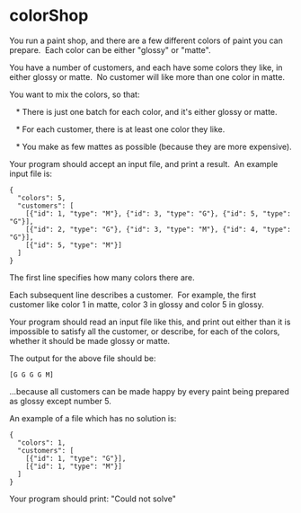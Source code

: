 # colorShop
You run a paint shop, and there are a few different colors of paint you can prepare.  Each color can be either &quot;glossy&quot; or &quot;matte&quot;.

You have a number of customers, and each have some colors they like, in either glossy or matte.  No customer will like more than one color in matte.

You want to mix the colors, so that:

   * There is just one batch for each color, and it&#39;s either glossy or matte.

   * For each customer, there is at least one color they like.

   * You make as few mattes as possible (because they are more expensive).

Your program should accept an input file, and print a result.  An example input file is:
```
{
  "colors": 5,
  "customers": [
    [{"id": 1, "type": "M"}, {"id": 3, "type": "G"}, {"id": 5, "type": "G"}],
    [{"id": 2, "type": "G"}, {"id": 3, "type": "M"}, {"id": 4, "type": "G"}],
    [{"id": 5, "type": "M"}]
  ]
}
```

The first line specifies how many colors there are.

Each subsequent line describes a customer.  For example, the first customer like color 1 in matte, color 3 in glossy and color 5 in glossy.

Your program should read an input file like this, and print out either than it is impossible to satisfy all the customer, or describe, for each of the colors, whether it should be made glossy or matte.

The output for the above file should be:
```
[G G G G M]
```
...because all customers can be made happy by every paint being prepared as glossy except number 5.

An example of a file which has no solution is:
```
{
  "colors": 1,
  "customers": [
    [{"id": 1, "type": "G"}],
    [{"id": 1, "type": "M"}]
  ]
}
```

Your program should print: "Could not solve"
